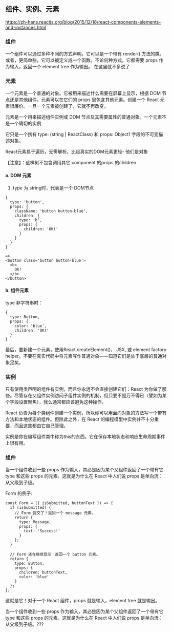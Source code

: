 ## 组件、实例、元素
https://zh-hans.reactjs.org/blog/2015/12/18/react-components-elements-and-instances.html

### 组件
一个组件可以通过多种不同的方式声明。它可以是一个带有 render() 方法的类。或者，更简单些，它可以被定义成一个函数。不论何种方式，它都需要 props 作为输入，返回一个 element tree 作为输出。
在这里就不多说了

### 元素
一个元素是一个普通的对象。它被用来描述什么需要在屏幕上显示，根据 DOM 节点还是其他组件。元素可以在它们的 props 里包含其他元素。创建一个 React 元素很廉价。一旦一个元素被创建了，它就不再改变。

元素是一个用来描述组件实例或 DOM 节点及其需要属性的普通对象。一个元素不是一个确切的实例

它只是一个携有 type: (string | ReactClass) 和 props: Object1 字段的不可变描述对象。

React元素易于遍历，无需解析。比起真实的DOM元素更轻- 他们是对象

【注意】：这棵树不包含调用其它 component 的props 的children

#### a. DOM 元素
1. type 为 string时，代表是一个 DOM节点
```
{
  type: 'button',
  props: {
    className: 'button button-blue',
    children: {
      type: 'b',
      props: {
        children: 'OK!'
      }
    }
  }
}

=>
<button class='button button-blue'>
  <b>
    OK!
  </b>
</button>
```

#### b. 组件元素
type 非字符串时：
```
{
  type: Button,
  props: {
    color: 'blue',
    children: 'OK!'
  }
}
```

最后，要新建一个元素，使用React.createElement()， JSX, 或 element factory helper。不要在真实代码中将元素写作普通对象——知道它们是处于底层的普通对象足矣。

### 实例
只有使用类声明的组件有实例，而且你永远不会直接创建它们：React 为你做了那些。尽管存在父组件实例访问子组件实例的机制，但只要不是万不得已（譬如为某个字段设置聚焦），我么通常都应该避免这种操作。

React 负责为每个类组件创建一个实例，所以你可以用面向对象的方法写一个带有方法和本地状态的组件。但除此之外，在 React 的编程模型中实例并不十分重要，而且这些都由它自己管理。

实例是你在编写组件类中称为this的东西。它在保存本地状态和响应生命周期事件上很有用。




### 组件
当一个组件收到一些 props 作为输入，其必是因为某个父组件返回了一个带有它 type 和这些 props 的元素。这就是为什么在 React 中人们说 props 是单向流：从父级到子级。

Form 的例子:
```
const Form = ({ isSubmitted, buttonText }) => {
  if (isSubmitted) {
    // Form 提交了！返回一个 message 元素。
    return {
      type: Message,
      props: {
        text: 'Success!'
      }
    };
  }

  // Form 还在继续显示！返回一个 button 元素。
  return {
    type: Button,
    props: {
      children: buttonText,
      color: 'blue'
    }
  };
};
```
这就是它！对于一个 React 组件，props 就是输入，element tree 就是输出。


当一个组件收到一些 props 作为输入，其必是因为某个父组件返回了一个带有它 type 和这些 props 的元素。这就是为什么在 React 中人们说 props 是单向流：从父级到子级。???




